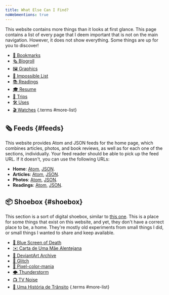 ```yaml
---
title: What Else Can I Find?
noWebmentions: true
---
```


This website contains more things than it looks at first glance. This page contains a list of every page that I deem important that is not on the main navigation. However, it does not show everything. Some things are up for you to <span id='trigger'>discover</span>!

<!--more-->

- [🔖 Bookmarks](/bookmarks/)
- [🗞️ Blogroll](/blogroll/)
- [🖼️ Graphics](/graphics/)
- [🚀 Impossible List](/impossible-list/)
- [📚 Readings](/readings/)
- [🎓 Resume](/resume/)
- [🚆 Trips](/trips/)
- [🛠 Uses](/uses/)
- [🎬 Watches](/watches/)
{.terms #more-list}

## 🗞️ Feeds {#feeds}

This website provides Atom and JSON feeds for the home page, which combines articles, photos, and book reviews, as well as for each one of the sections, individually. Your feed reader should be able to pick up the feed URL. If it doesn't, you can use the following URLs:

- **Home**: [Atom](/feed.xml), [JSON](/feed.json).
- **Articles**: [Atom](/articles/feed.xml), [JSON](/articles/feed.json).
- **Photos**: [Atom](/photos/feed.xml), [JSON](/photos/feed.json).
- **Readings**: [Atom](/readings/feed.xml), [JSON](/readings/feed.json).

## 📦 Shoebox {#shoebox}

This section is a sort of digital shoebox, similar to [this one](https://gilest.org/shoebox.html). This is a place for some things that exist on this website, and yet, they don't have a correct place to be, a home. They're mostly old experiments from small things I did, or small things I wanted to share and keep available.

- [🔵 Blue Screen of Death](/minisites/bsod/)
- [✉️ Carta de Uma Mãe Alentejana](/minisites/carta-mae-alentejana/)
- [🦙 DeviantArt Archive](/minisites/deviantart/)
- [📡 Glitch](/minisites/glitch/)
- [🌈 Pixel-color-mania](/minisites/pixelcolormania/)
- [🌩️ Thunderstorm](/minisites/thunderstorm/)
- [📺 TV Noise](/minisites/tv-noise/)
- [🚦 Uma História de Trânsito](/minisites/historia-transito/)
{.terms #more-list}

<audio id="music" loop>
  <source src="https://cdn.hacdias.com/media/nyan-cat.mp3" type="audio/mpeg">
</audio>
